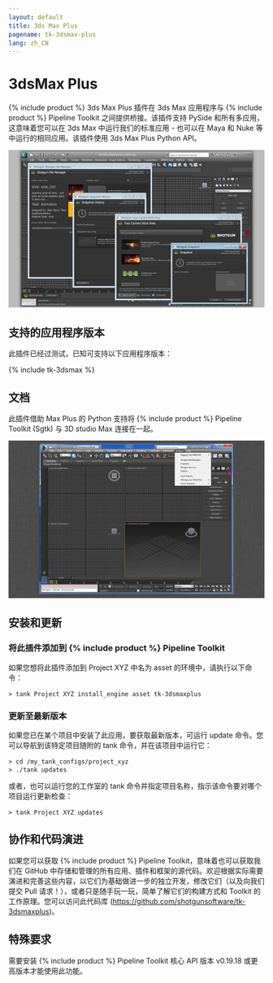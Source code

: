 ```yaml
---
layout: default
title: 3ds Max Plus
pagename: tk-3dsmax-plus
lang: zh_CN
---
```


# 3dsMax Plus

{% include product %} 3ds Max Plus 插件在 3ds Max 应用程序与 {% include product %} Pipeline Toolkit 之间提供桥接。该插件支持 PySide 和所有多应用，这意味着您可以在 3ds Max 中运行我们的标准应用 - 也可以在 Maya 和 Nuke 等中运行的相同应用。该插件使用 3ds Max Plus Python API。


![插件](../images/engines/sg_3dsmax_plus_1.png)

## 支持的应用程序版本

此插件已经过测试，已知可支持以下应用程序版本：

{% include tk-3dsmax %}

## 文档

此插件借助 Max Plus 的 Python 支持将 {% include product %} Pipeline Toolkit (Sgtk) 与 3D studio Max 连接在一起。

![插件](../images/engines/3dsmaxplus_engine.png)

## 安装和更新

### 将此插件添加到 {% include product %} Pipeline Toolkit

如果您想将此插件添加到 Project XYZ 中名为 asset 的环境中，请执行以下命令：

```
> tank Project XYZ install_engine asset tk-3dsmaxplus
```

### 更新至最新版本

如果您已在某个项目中安装了此应用，要获取最新版本，可运行 update 命令。您可以导航到该特定项目随附的 tank 命令，并在该项目中运行它：

```
> cd /my_tank_configs/project_xyz
> ./tank updates
```

或者，也可以运行您的工作室的 tank 命令并指定项目名称，指示该命令要对哪个项目运行更新检查：

```
> tank Project XYZ updates
```


## 协作和代码演进

如果您可以获取 {% include product %} Pipeline Toolkit，意味着也可以获取我们在 GitHub 中存储和管理的所有应用、插件和框架的源代码。欢迎根据实际需要演进和完善这些内容，以它们为基础做进一步的独立开发，修改它们（以及向我们提交 Pull 请求！），或者只是随手玩一玩，简单了解它们的构建方式和 Toolkit 的工作原理。您可以访问此代码库 (https://github.com/shotgunsoftware/tk-3dsmaxplus)。

## 特殊要求

需要安装 {% include product %} Pipeline Toolkit 核心 API 版本 v0.19.18 或更高版本才能使用此功能。
